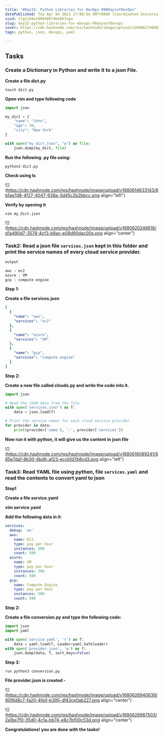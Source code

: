```yaml
---
title: "#Day15: Python Libraries for DevOps #90DaysofDevOps"
datePublished: Tue Apr 04 2023 17:00:54 GMT+0000 (Coordinated Universal Time)
cuid: clg2ib9ur000409l9bn857nga
slug: day15-python-libraries-for-devops-90daysofdevops
cover: https://cdn.hashnode.com/res/hashnode/image/upload/v1680627404834/2fc4597b-3c78-4b05-b78f-c957e90d38ce.jpeg
tags: python, json, devops, yaml

---
```


## Tasks

### Create a Dictionary in Python and write it to a json File.

**Create a file dict.py**

`touch dict.py`

**Open vim and type following code**

```python
import json

my_dict = {
    "name": "John",
    "age": 30,
    "city": "New York"
}

with open("my_dict.json", "w") as file:
    json.dump(my_dict, file)
```

**Run the following .py file using:**

`python3 dict.py`

**Check using ls**

![](https://cdn.hashnode.com/res/hashnode/image/upload/v1680614633143/6bfae7d8-4f27-4047-938a-3d45c2b2bbcc.png align="left")

**Verify by opening it**

`vim my_dict.json`

![](https://cdn.hashnode.com/res/hashnode/image/upload/v1680620248616/d1a490d7-3578-4cf3-b8ac-e08d90dac00e.png align="center")

### Task2: **Read a json file** `services.json` **kept in this folder and print the service names of every cloud service provider.**

```python
output

aws : ec2
azure : VM
gcp : compute engine

```

**Step 1:**

**Create a file services.json**

```yaml
[
  {
    "name": "aws",
    "services": "ec2"
  },
  {
    "name": "azure",
    "services": "VM"
  },
  {
    "name": "gcp",
    "services": "compute engine"
  }
]
```

**Step 2:**

**Create a new file called clouds.py and write the code into it.**

```python
import json

# Read the JSON data from the file
with open('services.json') as f:
    data = json.load(f)

# Print the service names for each cloud service provider
for provider in data:
    print(provider['name'], ':', provider['services'])
```

**Now run it with python, it will give us the content in json file**

![](https://cdn.hashnode.com/res/hashnode/image/upload/v1680618089241/685e7da1-8b30-4bd6-af23-eccb1d7b8cd3.png align="left")

### **Task3: Read YAML file using python, file** `services.yaml` **and read the contents to convert yaml to json**

**Step1**

**Create a file service.yaml**

**vim service.yaml**

**Add the following data in it:**

```yaml
services:
  debug: 'on'
  aws:
    name: EC2
    type: pay per hour
    instances: 500
    count: 500
  azure:
    name: VM
    type: pay per hour
    instances: 500
    count: 500
  gcp:
    name: Compute Engine
    type: pay per hour
    instances: 500
    count: 500
```

**Step 2:**

**Create a file conversion.py and type the following code:**

```python
import json
import yaml

with open('service.yaml', 'r') as f:
    data = yaml.load(f, Loader=yaml.Safeloader)
with open('provider.json', 'w') as f:
    json.dump(data, f, sort_keys=False)
```

**Step 3:**

`run python3 conversion.py`

**File provider.json is created -**

![](https://cdn.hashnode.com/res/hashnode/image/upload/v1680626940639/90f6d8c7-fa20-4fe0-b395-df43ce0ab227.png align="center")

![](https://cdn.hashnode.com/res/hashnode/image/upload/v1680626987503/2a1be7f0-35d0-4c1a-bb74-e8c7bf00c53d.png align="center")

**Congratulations! you are done with the tasks!**